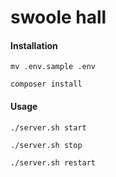# swoole hall

#### Installation
```
mv .env.sample .env

composer install
```

#### Usage
```
./server.sh start

./server.sh stop

./server.sh restart
```
